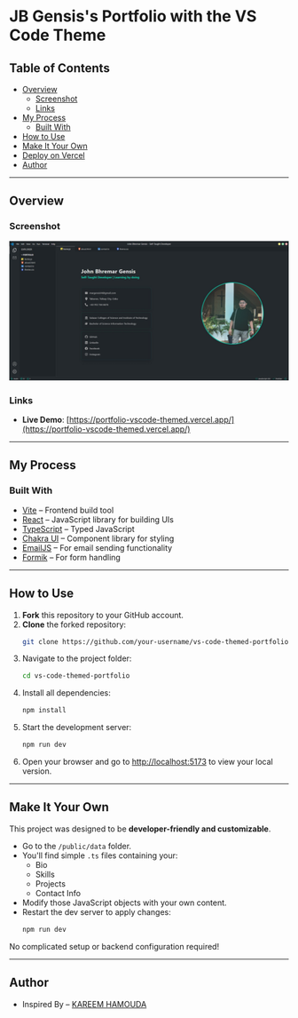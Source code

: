 # JB Gensis's Portfolio with the VS Code Theme

## Table of Contents

- [Overview](#overview)
  - [Screenshot](#screenshot)
  - [Links](#links)
- [My Process](#my-process)
  - [Built With](#built-with)
- [How to Use](#how-to-use)
- [Make It Your Own](#make-it-your-own)
- [Deploy on Vercel](#deploy-on-vercel)
- [Author](#author)

---

## Overview

### Screenshot

![](./public/assets/project-vscode.webp)

### Links

- **Live Demo**: [https://portfolio-vscode-themed.vercel.app/](https://portfolio-vscode-themed.vercel.app/)

---

## My Process

### Built With

- [Vite](https://vitejs.dev/) – Frontend build tool
- [React](https://reactjs.org/) – JavaScript library for building UIs
- [TypeScript](https://www.typescriptlang.org/) – Typed JavaScript
- [Chakra UI](https://chakra-ui.com/) – Component library for styling
- [EmailJS](https://www.emailjs.com/) – For email sending functionality
- [Formik](https://formik.org/) – For form handling

---

## How to Use

1. **Fork** this repository to your GitHub account.
2. **Clone** the forked repository:
   ```bash
   git clone https://github.com/your-username/vs-code-themed-portfolio.git
   ```
3. Navigate to the project folder:
   ```bash
   cd vs-code-themed-portfolio
   ```
4. Install all dependencies:
   ```bash
   npm install
   ```
5. Start the development server:
   ```bash
   npm run dev
   ```
6. Open your browser and go to [http://localhost:5173](http://localhost:5173) to view your local version.

---

## Make It Your Own

This project was designed to be **developer-friendly and customizable**.

- Go to the `/public/data` folder.
- You'll find simple `.ts` files containing your:
  - Bio
  - Skills
  - Projects
  - Contact Info
- Modify those JavaScript objects with your own content.
- Restart the dev server to apply changes:
  ```bash
  npm run dev
  ```

No complicated setup or backend configuration required!

---

## Author

- Inspired By – [KAREEM HAMOUDA](https://vs-code-themed-portfolio-theta.vercel.app/)
